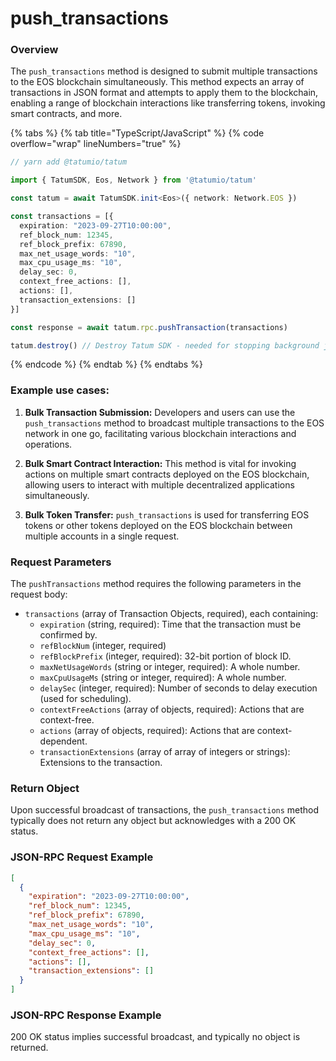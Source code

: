# push_transactions

### Overview

The `push_transactions` method is designed to submit multiple transactions to the EOS blockchain simultaneously. This method expects an array of transactions in JSON format and attempts to apply them to the blockchain, enabling a range of blockchain interactions like transferring tokens, invoking smart contracts, and more.

{% tabs %}
{% tab title="TypeScript/JavaScript" %}
{% code overflow="wrap" lineNumbers="true" %}
```typescript
// yarn add @tatumio/tatum

import { TatumSDK, Eos, Network } from '@tatumio/tatum'

const tatum = await TatumSDK.init<Eos>({ network: Network.EOS })

const transactions = [{
  expiration: "2023-09-27T10:00:00",
  ref_block_num: 12345,
  ref_block_prefix: 67890,
  max_net_usage_words: "10",
  max_cpu_usage_ms: "10",
  delay_sec: 0,
  context_free_actions: [],
  actions: [],
  transaction_extensions: []
}]

const response = await tatum.rpc.pushTransaction(transactions)

tatum.destroy() // Destroy Tatum SDK - needed for stopping background jobs
```
{% endcode %}
{% endtab %}
{% endtabs %}

### Example use cases:

1. **Bulk Transaction Submission:**
   Developers and users can use the `push_transactions` method to broadcast multiple transactions to the EOS network in one go, facilitating various blockchain interactions and operations.

2. **Bulk Smart Contract Interaction:**
   This method is vital for invoking actions on multiple smart contracts deployed on the EOS blockchain, allowing users to interact with multiple decentralized applications simultaneously.

3. **Bulk Token Transfer:**
   `push_transactions` is used for transferring EOS tokens or other tokens deployed on the EOS blockchain between multiple accounts in a single request.

### Request Parameters

The `pushTransactions` method requires the following parameters in the request body:

- `transactions` (array of Transaction Objects, required), each containing:
   - `expiration` (string, required): Time that the transaction must be confirmed by.
   - `refBlockNum` (integer, required)
   - `refBlockPrefix` (integer, required): 32-bit portion of block ID.
   - `maxNetUsageWords` (string or integer, required): A whole number.
   - `maxCpuUsageMs` (string or integer, required): A whole number.
   - `delaySec` (integer, required): Number of seconds to delay execution (used for scheduling).
   - `contextFreeActions` (array of objects, required): Actions that are context-free.
   - `actions` (array of objects, required): Actions that are context-dependent.
   - `transactionExtensions` (array of array of integers or strings): Extensions to the transaction.

### Return Object

Upon successful broadcast of transactions, the `push_transactions` method typically does not return any object but acknowledges with a 200 OK status.

### JSON-RPC Request Example

```json
[
  {
    "expiration": "2023-09-27T10:00:00",
    "ref_block_num": 12345,
    "ref_block_prefix": 67890,
    "max_net_usage_words": "10",
    "max_cpu_usage_ms": "10",
    "delay_sec": 0,
    "context_free_actions": [],
    "actions": [],
    "transaction_extensions": []
  }
]
```
### JSON-RPC Response Example

200 OK status implies successful broadcast, and typically no object is returned.
